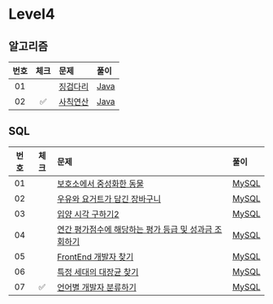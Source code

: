 # Level4

## 알고리즘

| 번호 | 체크 | 문제 | 풀이 |
| :-: | :-: | :-- | :-- |
| 01 |                    | [징검다리](https://school.programmers.co.kr/learn/courses/30/lessons/43236) | [Java](./solution/_01_징검다리/Solution.java) |
| 02 | :white_check_mark: | [사칙연산](https://school.programmers.co.kr/learn/courses/30/lessons/1843) | [Java](./solution/_02_사칙연산/Solution.java) |

## SQL

| 번호 | 체크 | 문제 | 풀이 |
| :-: | :-: | :-- | :-- |
| 01 |                    | [보호소에서 중성화한 동물](https://school.programmers.co.kr/learn/courses/30/lessons/59045) | [MySQL](./solution/01_보호소에서_중성화한_동물/Solution_mysql.sql) |
| 02 |                    | [우유와 요거트가 담긴 장바구니](https://programmers.co.kr/learn/courses/30/lessons/62284) | [MySQL](./solution/02_우유와_요거트가_담긴_장바구니/Solution_mysql.sql) |
| 03 |                    | [입양 시각 구하기2](https://programmers.co.kr/learn/courses/30/lessons/59413) | [MySQL](./solution/03_입양_시각_구하기_2/Solution_mysql.sql) |
| 04 |                    | [연간 평가점수에 해당하는 평가 등급 및 성과금 조회하기](https://school.programmers.co.kr/learn/courses/30/lessons/284528) | [MySQL](./solution/04_연간_평가점수에_해당하는_평가_등급_및_성과금_조회하기/Solution_mysql.sql) |
| 05 |                    | [FrontEnd 개발자 찾기](https://school.programmers.co.kr/learn/courses/30/lessons/276035) | [MySQL](./solution/05_FrontEnd_개발자_찾기/Solution_mysql.sql) |
| 06 |                    | [특정 세대의 대장균 찾기](https://school.programmers.co.kr/learn/courses/30/lessons/301650) | [MySQL](./solution/06_특정_세대의_대장균_찾기/Solution_mysql.sql) |
| 07 | :white_check_mark: | [언어별 개발자 분류하기](https://school.programmers.co.kr/learn/courses/30/lessons/276036) | [MySQL](./solution/07_언어별_개발자_분류하기/Solution_mysql.sql) |
